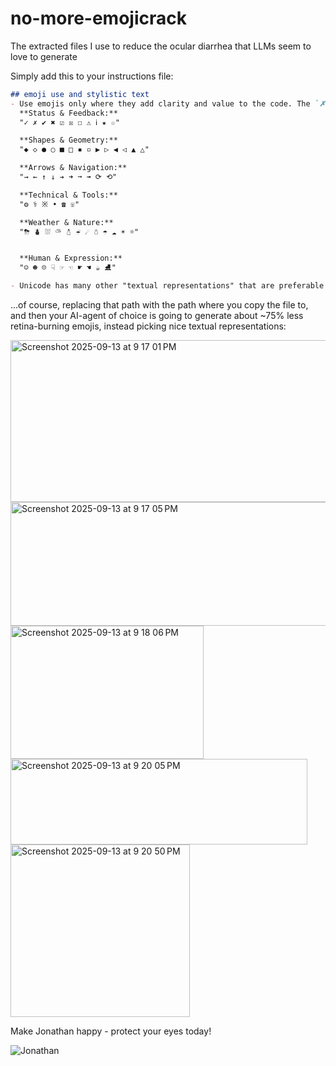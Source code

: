 # no-more-emojicrack
The extracted files I use to reduce the ocular diarrhea that LLMs seem to love to generate


Simply add this to your instructions file:
```markdown
## emoji use and stylistic text
- Use emojis only where they add clarity and value to the code. The `✗` emoji actually does work well quite often for ERRORS, and the `✓` works well for the top level successes.  Do not use them gratuitously or excessively. Do not dilute the user's attention - for many remaining use cases something less obtrusive like one of these may suffice unless something truly rare in the codebase is happening:
  **Status & Feedback:**
  "✓ ✗ ✔ ✖ ☑ ☒ ☐ ⚠ ℹ ★ ☆"

  **Shapes & Geometry:**
  "◆ ◇ ● ○ ■ □ ▪ ▫ ▶ ▷ ◀ ◁ ▲ △"

  **Arrows & Navigation:**
  "→ ← ↑ ↓ ➔ ➜ ➞ ➟ ⟳ ⟲"

  **Technical & Tools:**
  "⚙ ⚕ ※ • ☎ ☏"

  **Weather & Nature:**
  "⛈ ⛇ ⛆ ⛅︎ ⛄︎ ☔︎ ☄ ☃ ☂ ☁ ☀ ☼"


  **Human & Expression:**
  "☺ ☻ ☹ ☟ ☞ ☜ ☛ ☚ ☕︎ ⛸"

- Unicode has many other "textual representations" that are preferable to emojis. If you're considering anything about emojis, textual representations, or cool unicode in general, I have added more detailed information in `.ai/mother-effing-emojis-emojicrack-and-cool-unicode.md` - in cases like that or anything similar, please read that file.
```
...of course, replacing that path with the path where you copy the file to, and then your AI-agent of choice is going to generate about ~75% less retina-burning emojis, instead picking nice textual representations:

<img width="508" height="259" alt="Screenshot 2025-09-13 at 9 17 01 PM" src="https://github.com/user-attachments/assets/a9a7609c-45e2-49a5-b5cf-433454c7b7be" />
<img width="581" height="198" alt="Screenshot 2025-09-13 at 9 17 05 PM" src="https://github.com/user-attachments/assets/738e4aa0-658d-4a57-b87f-6f99973b4e35" />
<img width="309" height="213" alt="Screenshot 2025-09-13 at 9 18 06 PM" src="https://github.com/user-attachments/assets/b6916a9c-a6df-4269-bc34-0e1ed293d3d8" />
<img width="475" height="137" alt="Screenshot 2025-09-13 at 9 20 05 PM" src="https://github.com/user-attachments/assets/93af8081-5bd9-4631-b335-e06db42c00d0" />
<img width="287" height="276" alt="Screenshot 2025-09-13 at 9 20 50 PM" src="https://github.com/user-attachments/assets/a96edf06-ed35-4234-b02d-4c11c3fdfd1c" />





















Make Jonathan happy - protect your eyes today!

![Jonathan](https://github.com/user-attachments/assets/ed87a6be-03ae-45ea-8127-ecb04d0e1667)


